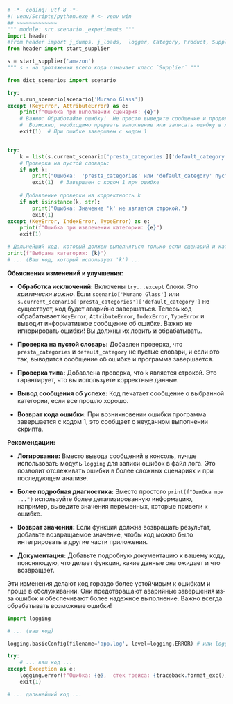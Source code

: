 ```python
# -*- coding: utf-8 -*-
#! venv/Scripts/python.exe # <- venv win
## ~~~~~~~~~~~~~
""" module: src.scenario._experiments """
import header
#from header import j_dumps, j_loads,  logger, Category, Product, Supplier, gs, start_supplier
from header import start_supplier

s = start_supplier('amazon')
""" s - на протяжении всего кода означает класс `Supplier` """

from dict_scenarios import scenario

try:
    s.run_scenario(scenario['Murano Glass'])
except (KeyError, AttributeError) as e:
    print(f"Ошибка при выполнении сценария: {e}")
    # Важно: Обработайте ошибку!  Не просто выведите сообщение и продолжайте.
    #  Возможно, необходимо прервать выполнение или записать ошибку в лог.
    exit(1)  # При ошибке завершаем с кодом 1


try:
    k = list(s.current_scenario['presta_categories']['default_category'].keys())[0]
    # Проверка на пустой словарь:
    if not k:
        print("Ошибка:  'presta_categories' или 'default_category' пуст(ы).")
        exit(1)  # Завершаем с кодом 1 при ошибке
    
    # Добавление проверки на корректность k
    if not isinstance(k, str):
        print("Ошибка: Значение 'k' не является строкой.")
        exit(1)
except (KeyError, IndexError, TypeError) as e:
    print(f"Ошибка при извлечении категории: {e}")
    exit(1)

# Дальнейший код, который должен выполняться только если сценарий и категория загружены успешно
print(f"Выбрана категория: {k}")
# ... (Ваш код, который использует 'k') ...
```

**Обьяснения изменений и улучшения:**

* **Обработка исключений:**  Включены `try...except` блоки.  Это *критически важно*.  Если `scenario['Murano Glass']` или `s.current_scenario['presta_categories']['default_category']` не существует, код будет аварийно завершаться.  Теперь код обрабатывает `KeyError`, `AttributeError`, `IndexError`, `TypeError` и выводит информативное сообщение об ошибке.  Важно не игнорировать ошибки!  Вы должны их ловить и обрабатывать.

* **Проверка на пустой словарь:** Добавлен проверка, что `presta_categories` и `default_category` не пустые словари, и если это так, выводится сообщение об ошибке и программа завершается.


* **Проверка типа:**  Добавлена проверка, что `k` является строкой.  Это гарантирует, что вы используете корректные данные.


* **Вывод сообщения об успехе:** Код печатает сообщение о выбранной категории, если все прошло хорошо.

* **Возврат кода ошибки:** При возникновении ошибки программа завершается с кодом 1, это сообщает о неудачном выполнении скрипта.

**Рекомендации:**

* **Логирование:** Вместо вывода сообщений в консоль,  лучше использовать модуль `logging` для записи ошибок в файл лога.  Это позволит отслеживать ошибки в более сложных сценариях и при последующем анализе.

* **Более подробная диагностика:**  Вместо простого `print(f"Ошибка при ...")` используйте более детализированную информацию, например, выведите значения переменных, которые привели к ошибке.

* **Возврат значения:** Если функция должна возвращать результат, добавьте возвращаемое значение, чтобы код можно было интегрировать в другие части приложения.

* **Документация:** Добавьте подробную документацию к вашему коду, поясняющую, что делает функция, какие данные она ожидает и что возвращает.

Эти изменения делают код гораздо более устойчивым к ошибкам и проще в обслуживании.  Они предотвращают аварийные завершения из-за ошибок и обеспечивают более надежное выполнение.  Важно всегда обрабатывать возможные ошибки!


```python
import logging

# ... (ваш код)

logging.basicConfig(filename='app.log', level=logging.ERROR) # или logging.DEBUG для всех сообщений

try:
    # ... ваш код ...
except Exception as e:
    logging.error(f"Ошибка: {e},  стек трейса: {traceback.format_exc()}")
    exit(1)

# ... дальнейший код ...
```